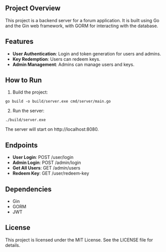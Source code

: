 ## Project Overview
This project is a backend server for a forum application. It is built using Go and the Gin web framework, with GORM for interacting with the database.

## Features
- **User Authentication**: Login and token generation for users and admins.
- **Key Redemption**: Users can redeem keys.
- **Admin Management**: Admins can manage users and keys.

## How to Run
1. Build the project:
```
go build -o build/server.exe cmd/server/main.go
```
2. Run the server:
```
./build/server.exe
```
The server will start on http://localhost:8080.

## Endpoints
- **User Login**: POST /user/login
- **Admin Login**: POST /admin/login
- **Get All Users**: GET /admin/users
- **Redeem Key**: GET /user/redeem-key

## Dependencies
- Gin
- GORM
- JWT

## License
This project is licensed under the MIT License. See the LICENSE file for details.